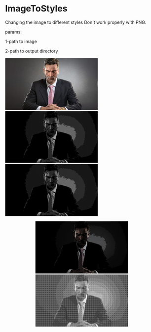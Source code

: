 # ImageToStyles
Changing the image to different styles
Don't work properly with PNG.

params:

  1-path to image
  
  2-path to output directory


<img src="https://github.com/VoidSamuraj/ImageToStyles/blob/School/img/geralt.jpg"  width="300"/>&nbsp;&nbsp;
<img src="https://github.com/VoidSamuraj/ImageToStyles/blob/School/img/output/itd3.jpg"  width="300"/>&nbsp;&nbsp;
<img src="https://github.com/VoidSamuraj/ImageToStyles/blob/School/img/output/itd1.jpg"  width="300"/>&nbsp;&nbsp;
<p align="center">
  <img src="https://github.com/VoidSamuraj/ImageToStyles/blob/School/img/output/itd2.jpg"  width="300"/>&nbsp;&nbsp;
  <img src="https://github.com/VoidSamuraj/ImageToStyles/blob/School/img/output/itl.jpg"  width="300"/>&nbsp;&nbsp;
</p>
